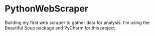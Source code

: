 # PythonWebScraper
Building my first web scraper to gather data for analysis. I'm using the Beautiful Soup package and PyCharm for this project.
